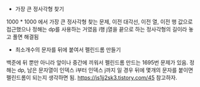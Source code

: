 * 가장 큰 정사각형 찾기

1000 * 1000 에서 가장 큰 정사각형 찾는 문제, 이전 대각선, 이전 열, 이전 행 값으로 접근했으나 정해는 dp를 사용하는 거였음 i행 j열을 끝으로 하는 정사각형의 길이라 놓고 풀면 해결됨

* 최소개수의 문자를 뒤에 붙여서 펠린드롬 만들기

백준에 뒤 뿐만 아니라 앞이나 중간에 끼워서 펠린드롬 만드는 1695번 문제가 있음. 정해는 dp, 남은 문자열이 인덱스 i부터 인덱스 j까지 일 경우 뒤에 몇개의 문자를 붙이면 펠린드롬이 되는지 생각하면 됨. https://js1jj2sk3.tistory.com/45 참고하자.
